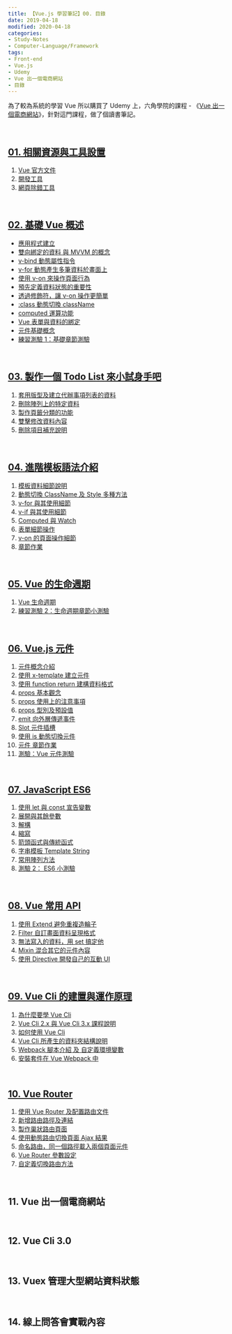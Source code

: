 ```yaml
---
title: 【Vue.js 學習筆記】00. 目錄
date: 2019-04-18
modified: 2020-04-18
categories:
- Study-Notes
- Computer-Language/Framework
tags:
- Front-end
- Vue.js
- Udemy 
- Vue 出一個電商網站
- 目錄
--- 
```


為了較為系統的學習 Vue 所以購買了 Udemy 上，六角學院的課程 - 《[Vue 出一個電商網站](https://www.udemy.com/vue-hexschool/)》，針對這門課程，做了個讀書筆記。

<!--more-->
<br>

## [01. 相關資源與工具設置](/Vue-Study-Notes-Unit01)
1. [Vue 官方文件](/Vue-Study-Notes-Unit01#Vue-官方文件)
2. [開發工具](/Vue-Study-Notes-Unit01#開發工具)
3. [網頁除錯工具](/Vue-Study-Notes-Unit01#網頁除錯工具)

<br>

## [02. 基礎 Vue 概述](/Vue-Study-Notes-Unit02)
- [應用程式建立](/Vue-Study-Notes-Unit02#應用程式建立)
- [雙向綁定的資料 與 MVVM 的概念](/Vue-Study-Notes-Unit02#雙向綁定的資料-與-mvvm-的概念)
- [v-bind 動態屬性指令](/Vue-Study-Notes-Unit02#v-bind-動態屬性指令)
- [v-for 動態產生多筆資料於畫面上](/Vue-Study-Notes-Unit02#v-for-動態產生多筆資料於畫面上)
- [使用 v-on 來操作頁面行為](/Vue-Study-Notes-Unit02#使用-v-on-來操作頁面行為)
- [預先定義資料狀態的重要性](/Vue-Study-Notes-Unit02#預先定義資料狀態的重要性)
- [透過修飾符，讓 v-on 操作更簡單](/Vue-Study-Notes-Unit02#透過修飾符讓-v-on-操作更簡單)
- [:class 動態切換 className](/Vue-Study-Notes-Unit02#class-動態切換-classname)
- [computed 運算功能](/Vue-Study-Notes-Unit02#computed-運算功能)
- [Vue 表單與資料的綁定](/Vue-Study-Notes-Unit02#vue-表單與資料的綁定) 
- [元件基礎概念](/Vue-Study-Notes-Unit02#元件基礎概念)
- [練習測驗 1：基礎章節測驗](/Vue-Study-Notes-Unit02#練習測驗-1基礎章節測驗)

<br>

## [03. 製作一個 Todo List 來小試身手吧](/Vue-Study-Notes-Unit03)
1. [套用版型及建立代辦事項列表的資料](/Vue-Study-Notes-Unit03#套用版型及建立代辦事項列表的資料)
2. [刪除陣列上的特定資料](/Vue-Study-Notes-Unit03#刪除陣列上的特定資料)
3. [製作頁籤分類的功能](/Vue-Study-Notes-Unit03#製作頁籤分類的功能)
4. [雙擊修改資料內容](/Vue-Study-Notes-Unit03#雙擊修改資料內容)
5. [刪除項目補充說明](/Vue-Study-Notes-Unit03#刪除項目補充說明)

<br>

## [04. 進階模板語法介紹](/Vue-Study-Notes-Unit04/)
1. [模板資料細節說明](/Vue-Study-Notes-Unit04/#模板資料細節說明)
2. [動態切換 ClassName 及 Style 多種方法](/Vue-Study-Notes-Unit04/#動態切換-classname-及-style-多種方法)
3. [v-for 與其使用細節](/Vue-Study-Notes-Unit04/#v-for-與其使用細節)
4. [v-if 與其使用細節](/Vue-Study-Notes-Unit04/#v-if-與其使用細節)
5. [Computed 與 Watch](/Vue-Study-Notes-Unit04/#computed-與-watch)
6. [表單細節操作](/Vue-Study-Notes-Unit04/#表單細節操作)
7. [v-on 的頁面操作細節](/Vue-Study-Notes-Unit04/#v-on-的頁面操作細節)
9. [章節作業](/Vue-Study-Notes-Unit04/#章節作業)

<br>

## [05. Vue 的生命週期](/Vue-Study-Notes-Unit05/)
1. [Vue 生命週期](/Vue-Study-Notes-Unit05/#Vue-生命週期)
2. [練習測驗 2：生命週期章節小測驗](/Vue-Study-Notes-Unit05/#練習測驗-2生命週期章節小測驗) 

<br>

## [06. Vue.js 元件](/Vue-Study-Notes-Unit06/)
1.  [元件概念介紹](/Vue-Study-Notes-Unit06/#元件概念介紹) 
2.  [使用 x-template 建立元件](/Vue-Study-Notes-Unit06/#使用-x-template-建立元件) 
3.  [使用 function return 建構資料格式](/Vue-Study-Notes-Unit06/#使用-function-return-建構資料格式) 
4.  [props 基本觀念](/Vue-Study-Notes-Unit06/#props-基本觀念) 
5.  [props 使用上的注意事項](/Vue-Study-Notes-Unit06/#props-使用上的注意事項) 
6.  [props 型別及預設值](/Vue-Study-Notes-Unit06/#props-型別及預設值) 
7.  [emit 向外層傳遞事件](/Vue-Study-Notes-Unit06/#emit-向外層傳遞事件) 
8.  [Slot 元件插槽](/Vue-Study-Notes-Unit06/#Slot-元件插槽) 
9.  [使用 is 動態切換元件](/Vue-Study-Notes-Unit06/#使用-is-動態切換元件) 
10.  [元件 章節作業](/Vue-Study-Notes-Unit06/#元件-章節作業) 
11. [測驗：Vue 元件測驗](/Vue-Study-Notes-Unit06/#測驗vue-元件測驗) 

<br>

## [07. JavaScript ES6](/Vue-Study-Notes-Unit07/)
1. [使用 let 與 const 宣告變數](/Vue-Study-Notes-Unit07/#使用-let-與-const-宣告變數) 
2. [展開與其餘參數](/Vue-Study-Notes-Unit07/#展開與其餘參數)
3. [解構](/Vue-Study-Notes-Unit07/#解構) 
4. [縮寫](/Vue-Study-Notes-Unit07/#縮寫) 
5. [箭頭函式與傳統函式](/Vue-Study-Notes-Unit07/#箭頭函式與傳統函式)
6. [字串模板 Template String](/Vue-Study-Notes-Unit07/#字串模板-template-string) 
7. [常用陣列方法](/Vue-Study-Notes-Unit07/#常用陣列方法)
8. [測驗 2： ES6 小測驗](/Vue-Study-Notes-Unit07/#測驗-2es6-小測驗) 

<br>

## [08. Vue 常用 API](/Vue-Study-Notes-Unit08/)
1. [使用 Extend 避免重複造輪子](/Vue-Study-Notes-Unit08/#使用-extend-避免重複造輪子)
2. [Filter 自訂畫面資料呈現格式](/Vue-Study-Notes-Unit08/#filter-自訂畫面資料呈現格式) 
3. [無法寫入的資料，用 set 搞定他](/Vue-Study-Notes-Unit08/#無法寫入的資料用-set-搞定它) 
4. [Mixin 混合其它的元件內容](/Vue-Study-Notes-Unit08/#mixin-混合其它的元件內容) 
5. [使用 Directive 開發自己的互動 UI](/Vue-Study-Notes-Unit08/#使用-directive-開發自己的互動-ui)

<br>

## [09. Vue Cli 的建置與運作原理](/Vue-Study-Notes-Unit09/)
1.  [為什麼要學 Vue Cli](/Vue-Study-Notes-Unit09/#為什麼要學-vue-cli) 
2.  [Vue Cli 2.x 與 Vue Cli 3.x 課程說明](/Vue-Study-Notes-Unit09/#vue-cli-2x-與-vue-cli-3x-課程說明) 
3.  [如何使用 Vue Cli](/Vue-Study-Notes-Unit09/#如何使用-vue-cli) 
4.  [Vue Cli 所產生的資料夾結構說明](/Vue-Study-Notes-Unit09/#vue-cli-所產生的資料夾結構說明)  
5.  [Webpack 腳本介紹 及 自定義環境變數](/Vue-Study-Notes-Unit09/#webpack-腳本介紹-及-自定義環境變數) 
6.  [安裝套件在 Vue Webpack 中](/Vue-Study-Notes-Unit09/#安裝套件在-vue-webpack-中) 

<br>

## [10. Vue Router](/Vue-Study-Notes-Unit10/)
1. [使用 Vue Router 及配置路由文件](/Vue-Study-Notes-Unit10/#使用-vue-router-及配置路由文件)
2. [新增路由路徑及連結](/Vue-Study-Notes-Unit10/#新增路由路徑及連結)
3. [製作巢狀路由頁面](/Vue-Study-Notes-Unit10/#製作巢狀路由頁面)
4. [使用動態路由切換頁面 Ajax 結果](/Vue-Study-Notes-Unit10/#使用動態路由切換頁面-ajax-結果)
5. [命名路由，同一個路徑載入兩個頁面元件](/Vue-Study-Notes-Unit10/#命名路由同一個路徑載入兩個頁面元件)
6. [Vue Router 參數設定](/Vue-Study-Notes-Unit10/#vue-router-參數設定)
7. [自定義切換路由方法](/Vue-Study-Notes-Unit10/#自定義切換路由方法)


<br>

## 11. Vue 出一個電商網站

<br>

## 12. Vue Cli 3.0

<br>

## 13. Vuex 管理大型網站資料狀態

<br>

## 14. 線上問答會實戰內容